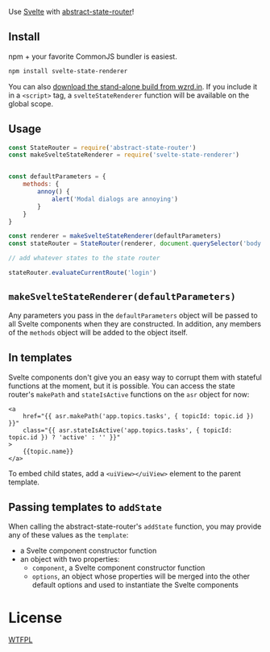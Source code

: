 Use [Svelte](https://svelte.technology/) with [abstract-state-router](https://github.com/TehShrike/abstract-state-router)!

## Install

npm + your favorite CommonJS bundler is easiest.

```sh
npm install svelte-state-renderer
```

You can also [download the stand-alone build from wzrd.in](https://wzrd.in/standalone/svelte-state-renderer@latest).  If you include it in a `<script>` tag, a `svelteStateRenderer` function will be available on the global scope.

## Usage

```js
const StateRouter = require('abstract-state-router')
const makeSvelteStateRenderer = require('svelte-state-renderer')


const defaultParameters = {
	methods: {
		annoy() {
			alert('Modal dialogs are annoying')
		}
	}
}

const renderer = makeSvelteStateRenderer(defaultParameters)
const stateRouter = StateRouter(renderer, document.querySelector('body'))

// add whatever states to the state router

stateRouter.evaluateCurrentRoute('login')
```

## `makeSvelteStateRenderer(defaultParameters)`

Any parameters you pass in the `defaultParameters` object will be passed to all Svelte components when they are constructed.  In addition, any members of the `methods` object will be added to the object itself.

## In templates

Svelte components don't give you an easy way to corrupt them with stateful functions at the moment, but it is possible.  You can access the state router's `makePath` and `stateIsActive` functions on the `asr` object for now:

```
<a
	href="{{ asr.makePath('app.topics.tasks', { topicId: topic.id }) }}"
	class="{{ asr.stateIsActive('app.topics.tasks', { topicId: topic.id }) ? 'active' : '' }}"
>
	{{topic.name}}
</a>
```

To embed child states, add a `<uiView></uiView>` element to the parent template.

## Passing templates to `addState`

When calling the abstract-state-router's `addState` function, you may provide any of these values as the `template`:

- a Svelte component constructor function
- an object with two properties:
	- `component`, a Svelte component constructor function
	- `options`, an object whose properties will be merged into the other default options and used to instantiate the Svelte components

# License

[WTFPL](http://wtfpl2.com/)

